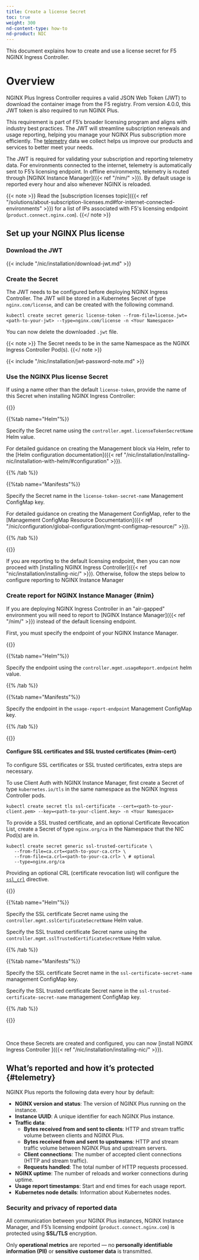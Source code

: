 ```yaml
---
title: Create a license Secret 
toc: true
weight: 300
nd-content-type: how-to
nd-product: NIC
---
```


This document explains how to create and use a license secret for F5 NGINX Ingress Controller. 

# Overview

NGINX Plus Ingress Controller requires a valid JSON Web Token (JWT) to download the container image from the F5 registry. From version 4.0.0, this JWT token is also required to run NGINX Plus.

This requirement is part of F5’s broader licensing program and aligns with industry best practices. The JWT will streamline subscription renewals and usage reporting, helping you manage your NGINX Plus subscription more efficiently. The [telemetry](#telemetry) data we collect helps us improve our products and services to better meet your needs.

The JWT is required for validating your subscription and reporting telemetry data. For environments connected to the internet, telemetry is automatically sent to F5’s licensing endpoint.  In offline environments, telemetry is routed through [NGINX Instance Manager]({{< ref "/nim/" >}}). By default usage is reported every hour and also whenever NGINX is reloaded.

{{< note >}} Read the [subscription licenses topic]({{< ref "/solutions/about-subscription-licenses.md#for-internet-connected-environments" >}}) for a list of IPs associated with F5's licensing endpoint (`product.connect.nginx.com`). {{</ note >}}

## Set up your NGINX Plus license 

### Download the JWT

{{< include "/nic/installation/download-jwt.md" >}}

### Create the Secret 

The JWT needs to be configured before deploying NGINX Ingress Controller. The JWT will be stored in a Kubernetes Secret of type `nginx.com/license`, and can be created with the following command.

```shell
kubectl create secret generic license-token --from-file=license.jwt=<path-to-your-jwt> --type=nginx.com/license -n <Your Namespace> 
```
You can now delete the downloaded `.jwt` file.

{{< note >}}
The Secret needs to be in the same Namespace as the NGINX Ingress Controller Pod(s).
{{</ note >}}

{{< include "/nic/installation/jwt-password-note.md" >}}

### Use the NGINX Plus license Secret

If using a name other than the default `license-token`, provide the name of this Secret when installing NGINX Ingress Controller:

{{<tabs name="plus-secret-install">}}

{{%tab name="Helm"%}}

Specify the Secret name using the `controller.mgmt.licenseTokenSecretName` Helm value.

For detailed guidance on creating the Management block via Helm, refer to the [Helm configuration documentation]({{< ref "/nic/installation/installing-nic/installation-with-helm/#configuration" >}}).

{{% /tab %}}

{{%tab name="Manifests"%}}

Specify the Secret name in the `license-token-secret-name` Management ConfigMap key.

For detailed guidance on creating the Management ConfigMap, refer to the [Management ConfigMap Resource Documentation]({{< ref "/nic/configuration/global-configuration/mgmt-configmap-resource/" >}}).

{{% /tab %}}

{{</tabs>}}

If you are reporting to the default licensing endpoint, then you can now proceed with [installing NGINX Ingress Controller]({{< ref "nic/installation/installing-nic/" >}}). Otherwise, follow the steps below to configure reporting to NGINX Instance Manager

### Create report for NGINX Instance Manager {#nim}

If you are deploying NGINX Ingress Controller in an "air-gapped" environment you will need to report to [NGINX Instance Manager]({{< ref "/nim/" >}}) instead of the default licensing endpoint.

First, you must specify the endpoint of your NGINX Instance Manager.

{{<tabs name="nim-endpoint">}}

{{%tab name="Helm"%}}

Specify the endpoint using the `controller.mgmt.usageReport.endpoint` helm value.

{{% /tab %}}

{{%tab name="Manifests"%}}

Specify the endpoint in the `usage-report-endpoint` Management ConfigMap key.

{{% /tab %}}

{{</tabs>}}

#### Configure SSL certificates and SSL trusted certificates {#nim-cert}

To configure SSL certificates or SSL trusted certificates, extra steps are necessary.

To use Client Auth with NGINX Instance Manager, first create a Secret of type `kubernetes.io/tls` in the same namespace as the NGINX Ingress Controller pods. 

```shell
kubectl create secret tls ssl-certificate --cert=<path-to-your-client.pem> --key=<path-to-your-client.key> -n <Your Namespace>
```

To provide a SSL trusted certificate, and an optional Certificate Revocation List, create a Secret of type `nginx.org/ca` in the Namespace that the NIC Pod(s) are in.

```shell
kubectl create secret generic ssl-trusted-certificate \
   --from-file=ca.crt=<path-to-your-ca.crt> \
   --from-file=ca.crl=<path-to-your-ca.crl> \ # optional
   --type=nginx.org/ca
```

Providing an optional CRL (certificate revocation list) will configure the [`ssl_crl`](https://nginx.org/en/docs/ngx_mgmt_module.html#ssl_crl) directive.

{{<tabs name="nim-secret-install">}}

{{%tab name="Helm"%}}

Specify the SSL certificate Secret name using the `controller.mgmt.sslCertificateSecretName` Helm value. 

Specify the SSL trusted certificate Secret name using the `controller.mgmt.sslTrustedCertificateSecretName` Helm value.

{{% /tab %}}

{{%tab name="Manifests"%}}

Specify the SSL certificate Secret name in the `ssl-certificate-secret-name` management ConfigMap key.

Specify the SSL trusted certificate Secret name in the `ssl-trusted-certificate-secret-name` management ConfigMap key.

{{% /tab %}}

{{</tabs>}}

<br>

Once these Secrets are created and configured, you can now [install NGINX Ingress Controller ]({{< ref "/nic/installation/installing-nic/" >}}).


## What’s reported and how it’s protected {#telemetry}

NGINX Plus reports the following data every hour by default:

- **NGINX version and status**: The version of NGINX Plus running on the instance.
- **Instance UUID**: A unique identifier for each NGINX Plus instance.
- **Traffic data**:
  - **Bytes received from and sent to clients**: HTTP and stream traffic volume between clients and NGINX Plus.
  - **Bytes received from and sent to upstreams**: HTTP and stream traffic volume between NGINX Plus and upstream servers.
  - **Client connections**: The number of accepted client connections (HTTP and stream traffic).
  - **Requests handled**: The total number of HTTP requests processed.
- **NGINX uptime**: The number of reloads and worker connections during uptime.
- **Usage report timestamps**: Start and end times for each usage report.
- **Kubernetes node details**: Information about Kubernetes nodes.

### Security and privacy of reported data

All communication between your NGINX Plus instances, NGINX Instance Manager, and F5’s licensing endpoint (`product.connect.nginx.com`) is protected using **SSL/TLS** encryption.

Only **operational metrics** are reported — no **personally identifiable information (PII)** or **sensitive customer data** is transmitted.
